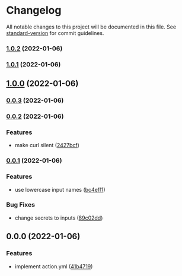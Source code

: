 # Changelog

All notable changes to this project will be documented in this file. See [standard-version](https://github.com/conventional-changelog/standard-version) for commit guidelines.

### [1.0.2](https://github.com/rdarida/digitalocean-app-deployment-action/compare/v1.0.1...v1.0.2) (2022-01-06)

### [1.0.1](https://github.com/rdarida/digitalocean-app-deployment-action/compare/v1.0.0...v1.0.1) (2022-01-06)

## [1.0.0](https://github.com/rdarida/digitalocean-app-deployment-action/compare/v0.0.3...v1.0.0) (2022-01-06)

### [0.0.3](https://github.com/rdarida/digitalocean-app-deployment-action/compare/v0.0.2...v0.0.3) (2022-01-06)

### [0.0.2](https://github.com/rdarida/digitalocean-app-deployment-action/compare/v0.0.1...v0.0.2) (2022-01-06)


### Features

* make curl silent ([2427bcf](https://github.com/rdarida/digitalocean-app-deployment-action/commit/2427bcf31b25f9ac2419201034eeea06ceb65767))

### [0.0.1](https://github.com/rdarida/digitalocean-app-deployment-action/compare/v0.0.0...v0.0.1) (2022-01-06)


### Features

* use lowercase input names ([bc4eff1](https://github.com/rdarida/digitalocean-app-deployment-action/commit/bc4eff1dac31ae1234f03f5918b3faa9639f5646))


### Bug Fixes

* change secrets to inputs ([89c02dd](https://github.com/rdarida/digitalocean-app-deployment-action/commit/89c02dd0579e4440a655e6b96f3c075840f4e364))

## 0.0.0 (2022-01-06)


### Features

* implement action.yml ([41b4719](https://github.com/rdarida/digitalocean-app-deployment-action/commit/41b4719d7a259973ca4ad48c226546ce51f09142))
